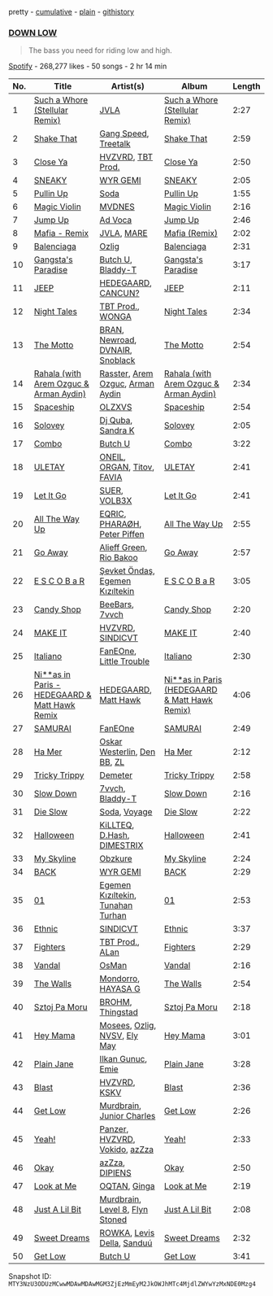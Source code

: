 pretty - [cumulative](/playlists/cumulative/37i9dQZF1DXblmY5UIU3v3.md) - [plain](/playlists/plain/37i9dQZF1DXblmY5UIU3v3) - [githistory](https://github.githistory.xyz/mackorone/spotify-playlist-archive/blob/main/playlists/plain/37i9dQZF1DXblmY5UIU3v3)

### [DOWN LOW](https://open.spotify.com/playlist/37i9dQZF1DXblmY5UIU3v3)

> The bass you need for riding low and high.

[Spotify](https://open.spotify.com/user/spotify) - 268,277 likes - 50 songs - 2 hr 14 min

| No. | Title | Artist(s) | Album | Length |
|---|---|---|---|---|
| 1 | [Such a Whore \(Stellular Remix\)](https://open.spotify.com/track/6A25J9As7towpxovYryAWr) | [JVLA](https://open.spotify.com/artist/24D8gx0257CDd1HAuqNuHu) | [Such a Whore \(Stellular Remix\)](https://open.spotify.com/album/50FPtqYZf0YuJMOUFc8Pkg) | 2:27 |
| 2 | [Shake That](https://open.spotify.com/track/1BrIZsDXewY03c9BUY4Rn9) | [Gang Speed](https://open.spotify.com/artist/1DzFcEcSVtNBrQzemT1mWv), [Treetalk](https://open.spotify.com/artist/3xwLNvmLpu3mDKzCoht2lp) | [Shake That](https://open.spotify.com/album/2SYED5j8wPKjVW5cviH4qN) | 2:59 |
| 3 | [Close Ya](https://open.spotify.com/track/3KK71qLRNq9A0H3Zoj2jY3) | [HVZVRD](https://open.spotify.com/artist/0TBbjAcKVKKc8QwMoHPI9f), [TBT Prod.](https://open.spotify.com/artist/4WihjWGIXdbrdtcIhCcQuM) | [Close Ya](https://open.spotify.com/album/6cQ3bvLmo96impgeIfqkqX) | 2:50 |
| 4 | [SNEAKY](https://open.spotify.com/track/7sorNP9VLdnIRIjIwUq5g7) | [WYR GEMI](https://open.spotify.com/artist/3Qubu5zXcOh0EIb2bDwMdB) | [SNEAKY](https://open.spotify.com/album/5LEr15ggG2zjjQm7KrASpj) | 2:05 |
| 5 | [Pullin Up](https://open.spotify.com/track/48tI68zHn3r3uHmGxdkKDd) | [Soda](https://open.spotify.com/artist/3hnbNJJnN1jFk3MmBvcn9Z) | [Pullin Up](https://open.spotify.com/album/5uCLVj0095GwMv7tjt3IRX) | 1:55 |
| 6 | [Magic Violin](https://open.spotify.com/track/1VlHp8KvN31LdtDC9orfyV) | [MVDNES](https://open.spotify.com/artist/0jo4MaRxUP72Rou02fgmi7) | [Magic Violin](https://open.spotify.com/album/6oRdtpTdhRpyAZQlQGNCMB) | 2:16 |
| 7 | [Jump Up](https://open.spotify.com/track/0oDRLwXOjJ0B879sOkEDoO) | [Ad Voca](https://open.spotify.com/artist/04LFpk0NPwhUVezsZDcdkx) | [Jump Up](https://open.spotify.com/album/5rjVS6Aaus2JOw5Mc9FzmJ) | 2:46 |
| 8 | [Mafia \- Remix](https://open.spotify.com/track/3rkSjkhFvhRt4BZKXq99d4) | [JVLA](https://open.spotify.com/artist/24D8gx0257CDd1HAuqNuHu), [MARE](https://open.spotify.com/artist/0eGQLgDJaGfvvKv7spAgqX) | [Mafia \(Remix\)](https://open.spotify.com/album/5f1JJTRqqYQVC1stqR869n) | 2:02 |
| 9 | [Balenciaga](https://open.spotify.com/track/3Wn2LERRfDw8N6CAi1auJZ) | [Ozlig](https://open.spotify.com/artist/0DsznjV8aaiEYdTDHmy86L) | [Balenciaga](https://open.spotify.com/album/5nWn90op5We3SUN8Jeuy8q) | 2:31 |
| 10 | [Gangsta's Paradise](https://open.spotify.com/track/0LrL7mzCA0iOYGKl12OxvF) | [Butch U](https://open.spotify.com/artist/6OwRAMGY105QbVOJqNHk0o), [Bladdy\-T](https://open.spotify.com/artist/0mEHevXltYfEtqBh5LHssc) | [Gangsta's Paradise](https://open.spotify.com/album/38FYUgLqzuJH0gUUpy29zx) | 3:17 |
| 11 | [JEEP](https://open.spotify.com/track/2gUGnkgQaNTpfo2d5hZNPT) | [HEDEGAARD](https://open.spotify.com/artist/2ZuweXv0TkfsidZOLZZoM2), [CANCUN?](https://open.spotify.com/artist/5Yw8a4EYuA31E9paXwA50w) | [JEEP](https://open.spotify.com/album/0bKFhX2Ybcf4PMtArNZa5c) | 2:11 |
| 12 | [Night Tales](https://open.spotify.com/track/2Xc6xRbyiBpVCgShumtXpV) | [TBT Prod.](https://open.spotify.com/artist/4WihjWGIXdbrdtcIhCcQuM), [WONGA](https://open.spotify.com/artist/4xq4vuvsEgo8UzaAn8HlIY) | [Night Tales](https://open.spotify.com/album/0ByvoTP8BJwZG3P09gaKMO) | 2:34 |
| 13 | [The Motto](https://open.spotify.com/track/5r6axyEqpdxog8T8u6gm5D) | [BRAN](https://open.spotify.com/artist/44CMqAkutKvmCaE2OxyCbd), [Newroad](https://open.spotify.com/artist/7fMVmvW8MFpSAeJBHAbyf9), [DVNAIR](https://open.spotify.com/artist/61A7lqEfBx8ghvKGtzWqWU), [Snoblack](https://open.spotify.com/artist/03ED5pKDk5KVVlCEtxH2bX) | [The Motto](https://open.spotify.com/album/4HoTfH5ggbjjTSH8rP7eHQ) | 2:54 |
| 14 | [Rahala \(with Arem Ozguc & Arman Aydin\)](https://open.spotify.com/track/6TV56l9QQsHl3Ad3QSRp1i) | [Rasster](https://open.spotify.com/artist/3LVYHgfHgCTy3QSRt5kKQg), [Arem Ozguc](https://open.spotify.com/artist/5JJc8is4VzgOz8ZanDj18J), [Arman Aydin](https://open.spotify.com/artist/4xklx5DAtVru5uf3vSXTgf) | [Rahala \(with Arem Ozguc & Arman Aydin\)](https://open.spotify.com/album/2koJ0Q2koZsHgqtjfo6T0s) | 2:34 |
| 15 | [Spaceship](https://open.spotify.com/track/7GWXjklWJA0kjWWf9sNw1k) | [OLZXVS](https://open.spotify.com/artist/1tqvR13suC3SB24Ngd0zVI) | [Spaceship](https://open.spotify.com/album/6s22PosumlZIKoqu2pjyzy) | 2:54 |
| 16 | [Solovey](https://open.spotify.com/track/29ofWO96svTbZaVWB9reSb) | [Dj Quba](https://open.spotify.com/artist/3jKI2rCmeJNIwW4duG0sQJ), [Sandra K](https://open.spotify.com/artist/4hq99FkPtYKcdc2RQ6QDDx) | [Solovey](https://open.spotify.com/album/2e27TfVReB4lDRAtzlVbW2) | 2:05 |
| 17 | [Combo](https://open.spotify.com/track/1QxvF7sykEILCrINRMovoM) | [Butch U](https://open.spotify.com/artist/6OwRAMGY105QbVOJqNHk0o) | [Combo](https://open.spotify.com/album/3CxZRCqXlPnYjF84w77ogX) | 3:22 |
| 18 | [ULETAY](https://open.spotify.com/track/6Pv2ssBWBcj2QFgmPl42gx) | [ONEIL](https://open.spotify.com/artist/7kzcAiYqxBV5J25vTYeOxA), [ORGAN](https://open.spotify.com/artist/1YKl8e8MJE5TK28LC4UyC6), [Titov](https://open.spotify.com/artist/3SuQprUc8N1kIOs2Hm2mAk), [FAVIA](https://open.spotify.com/artist/1FTXwgjHR8LAr13cnjWp7m) | [ULETAY](https://open.spotify.com/album/35VhiKDtvhfredQm0zWb2m) | 2:41 |
| 19 | [Let It Go](https://open.spotify.com/track/44EZq7xrWPvMsNCnqNXAQS) | [SUER](https://open.spotify.com/artist/1rDU02wIRYl8HsfyOTEs4I), [VOLB3X](https://open.spotify.com/artist/29nkqEfPr4KzAnoDcKriTu) | [Let It Go](https://open.spotify.com/album/70YGL5tFmT2lNNLxUrmC8P) | 2:41 |
| 20 | [All The Way Up](https://open.spotify.com/track/289pQ5lNESfucuiv1BAgEO) | [EQRIC](https://open.spotify.com/artist/1Yj7SsIEP9k7SsE1HcMBrq), [PHARAØH](https://open.spotify.com/artist/5SHDLpahWqSLc0qhuGpS3f), [Peter Piffen](https://open.spotify.com/artist/50LmKJrodjlTvdI6FvtvrK) | [All The Way Up](https://open.spotify.com/album/7G5LMLw8wnH6Y5vzZRVNor) | 2:55 |
| 21 | [Go Away](https://open.spotify.com/track/1U6rcpjOhEDWTMRMamZkQ1) | [Alieff Green](https://open.spotify.com/artist/75mrERnQpiYVQ0yg7ObPLe), [Rio Bakoo](https://open.spotify.com/artist/0baOAtqOc46DHJmE2v4w1c) | [Go Away](https://open.spotify.com/album/04ATbfkuAkKlxYv9mirGHr) | 2:57 |
| 22 | [E S C O B a R](https://open.spotify.com/track/75BDGJuV727Qx2qkSqx5Fy) | [Şevket Öndaş](https://open.spotify.com/artist/5acooQjRlNtjcI4cHSOlki), [Egemen Kızıltekin](https://open.spotify.com/artist/7qcEBm8FydNYp8jZagSq2W) | [E S C O B a R](https://open.spotify.com/album/3Km6AfOXnr94jZbOWVyhPa) | 3:05 |
| 23 | [Candy Shop](https://open.spotify.com/track/1fNw8Z9NynJC5VABh2u36Z) | [BeeBars](https://open.spotify.com/artist/7b3md5axPpNqk3S71GuV62), [7vvch](https://open.spotify.com/artist/5Bahs19BH1UFW8Q6S2MCxu) | [Candy Shop](https://open.spotify.com/album/58cznlUcyL1SOMM3yC9Q0K) | 2:20 |
| 24 | [MAKE IT](https://open.spotify.com/track/6gxQBmcgLhkzf8usSNPOCu) | [HVZVRD](https://open.spotify.com/artist/0TBbjAcKVKKc8QwMoHPI9f), [SINDICVT](https://open.spotify.com/artist/0mkvFhgXFPhQP3oWuzGAgf) | [MAKE IT](https://open.spotify.com/album/5nGwjKgtkXf0EbOvH3isFJ) | 2:40 |
| 25 | [Italiano](https://open.spotify.com/track/11f2bRjzB8Wg7HJrc79elD) | [FanEOne](https://open.spotify.com/artist/6kQPCQf0NTmbj6hwim0vkT), [Little Trouble](https://open.spotify.com/artist/10gnuyThMyXu9EAoUKJAvS) | [Italiano](https://open.spotify.com/album/2dISskwRgnkswbWfX2Fe2h) | 2:30 |
| 26 | [Ni\*\*as in Paris \- HEDEGAARD & Matt Hawk Remix](https://open.spotify.com/track/5MnY5YCv552pFeSwNdCqZw) | [HEDEGAARD](https://open.spotify.com/artist/2ZuweXv0TkfsidZOLZZoM2), [Matt Hawk](https://open.spotify.com/artist/0lGQjr3FTxAwGLlpce0jMg) | [Ni\*\*as in Paris \(HEDEGAARD & Matt Hawk Remix\)](https://open.spotify.com/album/6oazaMjIfrJiNU2HLKtqzs) | 4:06 |
| 27 | [SAMURAI](https://open.spotify.com/track/3yUDo3vkOE5XI0W5k6A1vI) | [FanEOne](https://open.spotify.com/artist/6kQPCQf0NTmbj6hwim0vkT) | [SAMURAI](https://open.spotify.com/album/01u5x15oJm1a8uKVN3pP7T) | 2:49 |
| 28 | [Ha Mer](https://open.spotify.com/track/20R6MFfByX8wWVoZKEQRq8) | [Oskar Westerlin](https://open.spotify.com/artist/0oXnxfuBoIz4DlUCbvxWxd), [Den BB](https://open.spotify.com/artist/3YP7MBWoSfkTwq0pOMj651), [ZL](https://open.spotify.com/artist/4w8PGLhS3yzYSzeV3x2hkA) | [Ha Mer](https://open.spotify.com/album/68dGOUeCx4bW8xgB0d09to) | 2:12 |
| 29 | [Tricky Trippy](https://open.spotify.com/track/53vyJiceKFVk3WmoumZkJu) | [Demeter](https://open.spotify.com/artist/5JIgApvXvqq4KtnDLE9YBz) | [Tricky Trippy](https://open.spotify.com/album/4dWjIRpYaCY3G0t52azdR5) | 2:58 |
| 30 | [Slow Down](https://open.spotify.com/track/09rtoOBDXlydwVQ90ITHnW) | [7vvch](https://open.spotify.com/artist/5Bahs19BH1UFW8Q6S2MCxu), [Bladdy\-T](https://open.spotify.com/artist/0mEHevXltYfEtqBh5LHssc) | [Slow Down](https://open.spotify.com/album/5HgyUvnPlzOyyPLR2gpufN) | 2:16 |
| 31 | [Die Slow](https://open.spotify.com/track/5N3miUm4C10nb8CXEFfmLZ) | [Soda](https://open.spotify.com/artist/3hnbNJJnN1jFk3MmBvcn9Z), [Voyage](https://open.spotify.com/artist/3Ruev6M4tYJtGSInO2xkSt) | [Die Slow](https://open.spotify.com/album/1c9f0oKHV367vgBypmYQoV) | 2:22 |
| 32 | [Halloween](https://open.spotify.com/track/1yQ3QeYusneCgj5uenIg98) | [KiLLTEQ](https://open.spotify.com/artist/1ShDbHyjuFZA9xA1lP8GYi), [D.Hash](https://open.spotify.com/artist/01F66fhZtaW1DppwBADfTK), [DIMESTRIX](https://open.spotify.com/artist/16dhp16kLV09cD99YsJc8k) | [Halloween](https://open.spotify.com/album/3omCH7c4MKDqmgAKAwsTMN) | 2:41 |
| 33 | [My Skyline](https://open.spotify.com/track/6EXYMLHG0Xhe1aNFphyayQ) | [Obzkure](https://open.spotify.com/artist/2A0Vr6jboum6XRvVfMD3Tl) | [My Skyline](https://open.spotify.com/album/7v9aoGWmGNRFwgwHQTr6ya) | 2:24 |
| 34 | [BACK](https://open.spotify.com/track/2EatWIkFOkO7hOBhONxhfX) | [WYR GEMI](https://open.spotify.com/artist/3Qubu5zXcOh0EIb2bDwMdB) | [BACK](https://open.spotify.com/album/56QofpWRkpb3rtxLA3PUFr) | 2:29 |
| 35 | [01](https://open.spotify.com/track/2U4fr16sIR5k6ep9iv3vZG) | [Egemen Kızıltekin](https://open.spotify.com/artist/7qcEBm8FydNYp8jZagSq2W), [Tunahan Turhan](https://open.spotify.com/artist/63P7e8ftWqGLOOmaGhrOEz) | [01](https://open.spotify.com/album/0wftiNjxIMvgt7ROVU5i7d) | 2:53 |
| 36 | [Ethnic](https://open.spotify.com/track/5j5dVqtX2YESmIy5T45EHq) | [SINDICVT](https://open.spotify.com/artist/0mkvFhgXFPhQP3oWuzGAgf) | [Ethnic](https://open.spotify.com/album/1OElQtPbcZZYj9NN5gphXj) | 3:37 |
| 37 | [Fighters](https://open.spotify.com/track/1kyGkFDLQcO5umN5HlDsEy) | [TBT Prod.](https://open.spotify.com/artist/4WihjWGIXdbrdtcIhCcQuM), [ALan](https://open.spotify.com/artist/4nDKlmTjgg1o8PriTk0Wma) | [Fighters](https://open.spotify.com/album/4VIp4Tc0UF3HpKMEl1loGz) | 2:29 |
| 38 | [Vandal](https://open.spotify.com/track/3o0uDe47R1wByG9IXIvkSH) | [OsMan](https://open.spotify.com/artist/5yTQ5Ik2Bllbc5hRLeoRkN) | [Vandal](https://open.spotify.com/album/27DyW3vuWYxvbrw2InADaz) | 2:16 |
| 39 | [The Walls](https://open.spotify.com/track/7gfvtlkYb4NQhkLzagOez4) | [Mondorro](https://open.spotify.com/artist/3TWVC1HPfghgGufoJTPk4h), [HAYASA G](https://open.spotify.com/artist/6L5WgMUzw10WPxDk0o8ghs) | [The Walls](https://open.spotify.com/album/6GC9OjIjwwzOzzVkWQ8hIL) | 2:54 |
| 40 | [Sztoj Pa Moru](https://open.spotify.com/track/3BHe1jnaW3hocrfMqytTP2) | [BROHM](https://open.spotify.com/artist/33cjmfhkyHbulkQwkuxe3i), [Thingstad](https://open.spotify.com/artist/4nl0BnCSRpuneTf0d7fV3G) | [Sztoj Pa Moru](https://open.spotify.com/album/6jqIGpQn1A00DdYut4vCNs) | 2:18 |
| 41 | [Hey Mama](https://open.spotify.com/track/2bYKTzh5TZ8iFRinHIz5vO) | [Mosees](https://open.spotify.com/artist/1Bff29cYcg0JkyYiyhFguD), [Ozlig](https://open.spotify.com/artist/0DsznjV8aaiEYdTDHmy86L), [NVSV](https://open.spotify.com/artist/1ZoBPI6LQ3gSXuU2BRPyUD), [Ely May](https://open.spotify.com/artist/4bGLLUNFXUnAbfnvpUnXHg) | [Hey Mama](https://open.spotify.com/album/2VW6poqvjOWN1LOFAQcphV) | 3:01 |
| 42 | [Plain Jane](https://open.spotify.com/track/4bQPTF342jVUgisDgJGMDo) | [Ilkan Gunuc](https://open.spotify.com/artist/02vT04WkgQ8dO4f1GLMTP9), [Emie](https://open.spotify.com/artist/7vMDKdgSZ2Scn4uzFdTDyZ) | [Plain Jane](https://open.spotify.com/album/3R1Cn3b6d2BvhB9c2BTYUu) | 3:28 |
| 43 | [Blast](https://open.spotify.com/track/6IueCsicxdsbMj1HTF8jxq) | [HVZVRD](https://open.spotify.com/artist/0TBbjAcKVKKc8QwMoHPI9f), [KSKV](https://open.spotify.com/artist/07BMRyGNDQEqrjtlqjfYuh) | [Blast](https://open.spotify.com/album/7De3XSkwYMfun0zzYzQRm4) | 2:36 |
| 44 | [Get Low](https://open.spotify.com/track/5KFBAzmzTkacQj5Qt02AAb) | [Murdbrain](https://open.spotify.com/artist/1uJZAXeNu4zmrwkjHwUysn), [Junior Charles](https://open.spotify.com/artist/6XoMjNBDFTRqFgBcy48zHO) | [Get Low](https://open.spotify.com/album/4bmkg3DOj8rdX6OzmWfmLE) | 2:26 |
| 45 | [Yeah!](https://open.spotify.com/track/2MZkILMJHm0p4JTY2qbUJW) | [Panzer](https://open.spotify.com/artist/3CCPoNaYvH1LPFSBbRGdrl), [HVZVRD](https://open.spotify.com/artist/0TBbjAcKVKKc8QwMoHPI9f), [Vokido](https://open.spotify.com/artist/0OrhRAX5OBX91Ad12Frn16), [azZza](https://open.spotify.com/artist/4NSf7ko5N1o44cBzWGoVCP) | [Yeah!](https://open.spotify.com/album/7BCbDhUmjXcQDPn2SAilwu) | 2:33 |
| 46 | [Okay](https://open.spotify.com/track/2yWkgyMnfojm7iPzRwBzn2) | [azZza](https://open.spotify.com/artist/4NSf7ko5N1o44cBzWGoVCP), [DIPIENS](https://open.spotify.com/artist/6CYjGgv0fYxHFHCKWn7SyX) | [Okay](https://open.spotify.com/album/43uDfBBdjkWnRQEkDuNPPW) | 2:50 |
| 47 | [Look at Me](https://open.spotify.com/track/6ixeBeuUlZxjmBsjdsLuCv) | [OQTAN](https://open.spotify.com/artist/0sW5E8JJy5gBqGZxDAlS4s), [Ginga](https://open.spotify.com/artist/3Ht6LI9tAjInNAosJnYZSU) | [Look at Me](https://open.spotify.com/album/3v5y3DdwUPVdn0dWn7lVdL) | 2:19 |
| 48 | [Just A Lil Bit](https://open.spotify.com/track/6Wwi5V7VAR9KOo8c9gksh1) | [Murdbrain](https://open.spotify.com/artist/1uJZAXeNu4zmrwkjHwUysn), [Level 8](https://open.spotify.com/artist/7GHpLKwhlOEzggNhtgQaYv), [Flyn Stoned](https://open.spotify.com/artist/0O7upj4KBKaTdQJ6WM0m9k) | [Just A Lil Bit](https://open.spotify.com/album/4XjtQUIBZEkOiGLXbUwEoe) | 2:08 |
| 49 | [Sweet Dreams](https://open.spotify.com/track/55LIJtZUzyhtSgR4Kp6hHC) | [ROWKA](https://open.spotify.com/artist/2DGyN5NTOHXpEMIcrRHbRm), [Levis Della](https://open.spotify.com/artist/0mz0ZT7rpJuWFxJ8lnxdB5), [Sanduú](https://open.spotify.com/artist/7DsAqd25L6sEx0NICIYF3f) | [Sweet Dreams](https://open.spotify.com/album/2iDZUi1B2nw1T3SHY8RGjJ) | 2:32 |
| 50 | [Get Low](https://open.spotify.com/track/6o2FQGObDH7kCpYlvJH2ai) | [Butch U](https://open.spotify.com/artist/6OwRAMGY105QbVOJqNHk0o) | [Get Low](https://open.spotify.com/album/7vjky38QfkVvkXF1ueWyZT) | 3:41 |

Snapshot ID: `MTY3NzU3ODUzMCwwMDAwMDAwMGM3ZjEzMmEyM2JkOWJhMTc4MjdlZWYwYzMxNDE0Mzg4`

